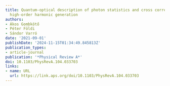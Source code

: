 ```yaml
---
title: Quantum-optical description of photon statistics and cross correlations in
  high-order harmonic generation
authors:
- Ákos Gombkötő
- Péter Földi
- Sándor Varró
date: '2021-09-01'
publishDate: '2024-11-15T01:34:49.845813Z'
publication_types:
- article-journal
publication: '*Physical Review A*'
doi: 10.1103/PhysRevA.104.033703
links:
- name: URL
  url: https://link.aps.org/doi/10.1103/PhysRevA.104.033703
---
```

